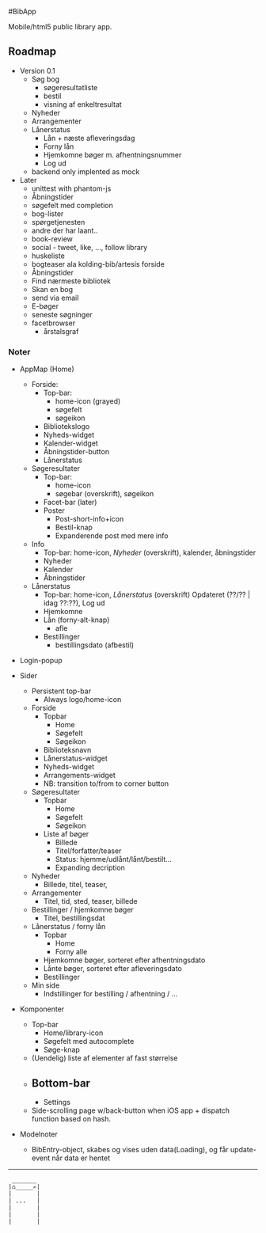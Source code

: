 #BibApp

Mobile/html5 public library app.

## Roadmap

- Version 0.1
    - Søg bog
        - søgeresultatliste
        - bestil
        - visning af enkeltresultat
    - Nyheder 
    - Arrangementer
    - Lånerstatus
        - Lån + næste afleveringsdag
        - Forny lån
        - Hjemkomne bøger m. afhentningsnummer
        - Log ud
    - backend only implented as mock
- Later
    - unittest with phantom-js
    - Åbningstider
    - søgefelt med completion
    - bog-lister
    - spørgetjenesten
    - andre der har laant..
    - book-review
    - social - tweet, like, ..., follow library
    - huskeliste
    - bogteaser ala kolding-bib/artesis forside
    - Åbningstider
    - Find nærmeste bibliotek
    - Skan en bog
    - send via email
    - E-bøger
    - seneste søgninger
    - facetbrowser
        - årstalsgraf

### Noter

- AppMap (Home)
    - Forside:
        - Top-bar: 
            - home-icon (grayed)
            - søgefelt
            - søgeikon
        - Bibliotekslogo
        - Nyheds-widget
        - Kalender-widget
        - Åbningstider-button
        - Lånerstatus
    - Søgeresultater
        - Top-bar: 
            - home-icon
            - søgebar (overskrift), søgeikon 
        - Facet-bar (later)
        - Poster
            - Post-short-info+icon
            - Bestil-knap
            - Expanderende post med mere info
    - Info
        - Top-bar: home-icon, _Nyheder_ (overskrift), kalender, åbningstider
        - Nyheder
        - Kalender
        - Åbningstider
    - Lånerstatus
        - Top-bar: home-icon, _Lånerstatus_ (overskrift) Opdateret (??/?? | idag ??:??), Log ud
        - Hjemkomne
        - Lån (forny-alt-knap)
            - afle
        - Bestillinger
            - bestillingsdato (afbestil)
- Login-popup

- Sider
    - Persistent top-bar
        - Always logo/home-icon
    - Forside
        - Topbar
            - Home
            - Søgefelt
            - Søgeikon
        - Biblioteksnavn
        - Lånerstatus-widget
        - Nyheds-widget
        - Arrangements-widget
        - NB: transition to/from to corner button
    - Søgeresultater
        - Topbar
            - Home
            - Søgefelt
            - Søgeikon
        - Liste af bøger
            - Billede
            - Titel/forfatter/teaser
            - Status: hjemme/udlånt/lånt/bestilt...
            - Expanding decription
    - Nyheder
        - Billede, titel, teaser,
    - Arrangementer
        - Titel, tid, sted, teaser, billede
    - Bestillinger / hjemkomne bøger
        - Titel, bestillingsdat
    - Lånerstatus / forny lån
        - Topbar
            - Home
            - Forny alle
        - Hjemkomne bøger, sorteret efter afhentningsdato
        - Lånte bøger, sorteret efter afleveringsdato
        - Bestillinger
    - Min side
        - Indstillinger for bestilling / afhentning / ...
- Komponenter
    - Top-bar
        - Home/library-icon
        - Søgefelt med autocomplete
        - Søge-knap
    - (Uendelig) liste af elementer af fast størrelse
    - Bottom-bar
        - 
        - Settings
    - Side-scrolling page w/back-button when iOS app + dispatch function based on hash.
- Modelnoter
    - BibEntry-object, skabes og vises uden data(Loading), og får update-event når data er hentet


----

     _______
    |⌂_____✍|
    |       |
    | ...   |
    |       |
    |       |
    |       |


